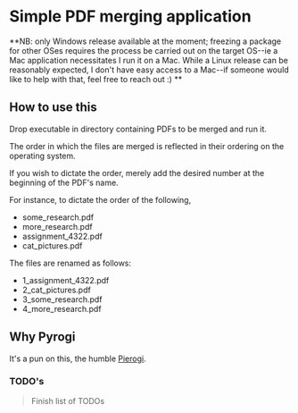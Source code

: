 # Simple PDF merging application

**NB: only Windows release available at the moment; freezing a package for other OSes requires the process be carried out on the target OS--ie a Mac application necessitates I run it on a Mac. While a Linux release can be reasonably expected, I don't have easy access to a Mac--if someone would like to help with that, feel free to reach out :) **

## How to use this
Drop executable in directory containing PDFs to be merged and run it. 

The order in which the files are merged is reflected in their ordering on the operating system. 

If you wish to dictate the order, merely add the desired number at the beginning of the PDF's name. 

For instance, to dictate the order of the following,

- some_research.pdf
- more_research.pdf
- assignment_4322.pdf
- cat_pictures.pdf

The files are renamed as follows:

- 1_assignment_4322.pdf
- 2_cat_pictures.pdf
- 3_some_research.pdf
- 4_more_research.pdf

## Why Pyrogi

It's a pun on this, the humble [Pierogi](https://en.wikipedia.org/wiki/Pierogi#Poland).

### TODO's
> Finish list of TODOs

